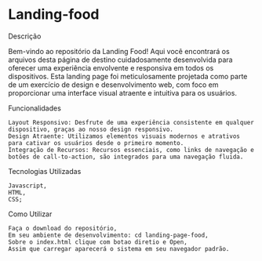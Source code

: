 # Landing-food

Descrição

Bem-vindo ao repositório da Landing Food! Aqui você encontrará os arquivos desta página de destino cuidadosamente desenvolvida para oferecer uma experiência envolvente e responsiva em todos os dispositivos. Esta landing page foi meticulosamente projetada como parte de um exercício de design e desenvolvimento web, com foco em proporcionar uma interface visual atraente e intuitiva para os usuários.

Funcionalidades

    Layout Responsivo: Desfrute de uma experiência consistente em qualquer dispositivo, graças ao nosso design responsivo.
    Design Atraente: Utilizamos elementos visuais modernos e atrativos para cativar os usuários desde o primeiro momento.
    Integração de Recursos: Recursos essenciais, como links de navegação e botões de call-to-action, são integrados para uma navegação fluida.

Tecnologias Utilizadas

    Javascript,
    HTML,
    CSS;

Como Utilizar

    Faça o download do repositório,
    Em seu ambiente de desenvolvimento: cd landing-page-food,
    Sobre o index.html clique com botao diretio e Open,
    Assim que carregar aparecerá o sistema em seu navegador padrão.
